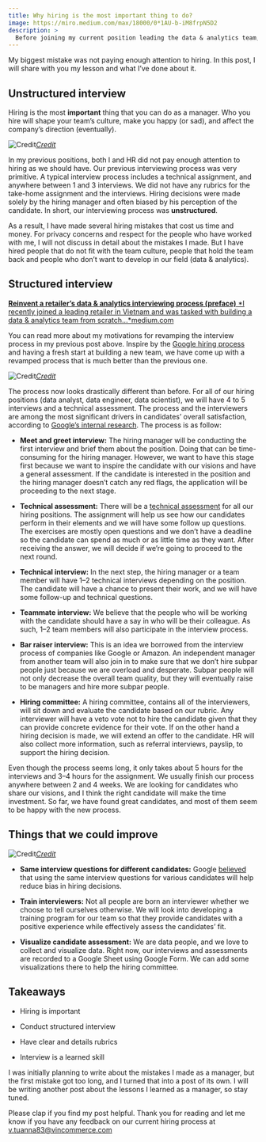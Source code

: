 ```yaml
---
title: Why hiring is the most important thing to do?
image: https://miro.medium.com/max/18000/0*1AU-b-iM8frpN5D2
description: >
  Before joining my current position leading the data & analytics team, I have the privilege of building and leading two other teams in the same discipline. During my time leading the other teams, I have made quite some mistakes and learned many valuable lessons.
---
```

My biggest mistake was not paying enough attention to hiring. In this post, I will share with you my lesson and what I’ve done about it.

## Unstructured interview

Hiring is the most **important** thing that you can do as a manager. Who you hire will shape your team’s culture, make you happy (or sad), and affect the company’s direction (eventually).

![[Credit](https://www.lanrex.com.au/blog/the-importance-of-unstructured-data)](https://cdn-images-1.medium.com/max/2400/0*Zp0-az9pqNPDix09.jpg)*[Credit](https://www.lanrex.com.au/blog/the-importance-of-unstructured-data)*

In my previous positions, both I and HR did not pay enough attention to hiring as we should have. Our previous interviewing process was very primitive. A typical interview process includes a technical assignment, and anywhere between 1 and 3 interviews. We did not have any rubrics for the take-home assignment and the interviews. Hiring decisions were made solely by the hiring manager and often biased by his perception of the candidate. In short, our interviewing process was **unstructured**.

As a result, I have made several hiring mistakes that cost us time and money. For privacy concerns and respect for the people who have worked with me, I will not discuss in detail about the mistakes I made. But I have hired people that do not fit with the team culture, people that hold the team back and people who don’t want to develop in our field (data & analytics).

## Structured interview
[**Reinvent a retailer’s data & analytics interviewing process (preface)**
*I recently joined a leading retailer in Vietnam and was tasked with building a data & analytics team from scratch…*medium.com](https://medium.com/@tuannguyen_6512/reinvent-a-retailers-data-analytics-interviewing-process-preface-c6d6fe8eb32b)

You can read more about my motivations for revamping the interview process in my previous post above. Inspire by the [Google hiring process](https://rework.withgoogle.com/subjects/hiring/) and having a fresh start at building a new team, we have come up with a revamped process that is much better than the previous one.

![[Credit](https://www.integrify.com/process-management/)](https://cdn-images-1.medium.com/max/2000/0*BKsHIS9BVTybXsw2.png)*[Credit](https://www.integrify.com/process-management/)*

The process now looks drastically different than before. For all of our hiring positions (data analyst, data engineer, data scientist), we will have 4 to 5 interviews and a technical assessment. The process and the interviewers are among the most significant drivers in candidates’ overall satisfaction, according to [Google’s internal research](https://rework.withgoogle.com/guides/hiring-shape-the-candidate-experience/steps/introduction/). The process is as follow:

* **Meet and greet interview:** The hiring manager will be conducting the first interview and brief them about the position. Doing that can be time-consuming for the hiring manager. However, we want to have this stage first because we want to inspire the candidate with our visions and have a general assessment. If the candidate is interested in the position and the hiring manager doesn’t catch any red flags, the application will be proceeding to the next stage.

* **Technical assessment:** There will be a [technical assessment](https://medium.com/@tuannguyen_6512/reinvent-a-retailers-data-analytics-interviewing-process-preface-c6d6fe8eb32b) for all our hiring positions. The assignment will help us see how our candidates perform in their elements and we will have some follow up questions. The exercises are mostly open questions and we don’t have a deadline so the candidate can spend as much or as little time as they want. After receiving the answer, we will decide if we’re going to proceed to the next round.

* **Technical interview:** In the next step, the hiring manager or a team member will have 1–2 technical interviews depending on the position. The candidate will have a chance to present their work, and we will have some follow-up and technical questions.

* **Teammate interview:** We believe that the people who will be working with the candidate should have a say in who will be their colleague. As such, 1–2 team members will also participate in the interview process.

* **Bar raiser interview:** This is an idea we borrowed from the interview process of companies like Google or Amazon. An independent manager from another team will also join in to make sure that we don’t hire subpar people just because we are overload and desperate. Subpar people will not only decrease the overall team quality, but they will eventually raise to be managers and hire more subpar people.

* **Hiring committee:** A hiring committee, contains all of the interviewers, will sit down and evaluate the candidate based on our rubric. Any interviewer will have a veto vote not to hire the candidate given that they can provide concrete evidence for their vote. If on the other hand a hiring decision is made, we will extend an offer to the candidate. HR will also collect more information, such as referral interviews, payslip, to support the hiring decision.

Even though the process seems long, it only takes about 5 hours for the interviews and 3–4 hours for the assignment. We usually finish our process anywhere between 2 and 4 weeks. We are looking for candidates who share our visions, and I think the right candidate will make the time investment. So far, we have found great candidates, and most of them seem to be happy with the new process.

## Things that we could improve

![[Credit](https://www.acepnow.com/article/national-surveys-emergency-department-trends-bring-future-improvements-focus/)](https://cdn-images-1.medium.com/max/2000/0*MjvQoAuRTcaQLZq2.png)*[Credit](https://www.acepnow.com/article/national-surveys-emergency-department-trends-bring-future-improvements-focus/)*

* **Same interview questions for different candidates:** Google [believed](https://rework.withgoogle.com/guides/hiring-use-structured-interviewing/steps/introduction/) that using the same interview questions for various candidates will help reduce bias in hiring decisions.

* **Train interviewers:** Not all people are born an interviewer whether we choose to tell ourselves otherwise. We will look into developing a training program for our team so that they provide candidates with a positive experience while effectively assess the candidates’ fit.

* **Visualize candidate assessment:** We are data people, and we love to collect and visualize data. Right now, our interviews and assessments are recorded to a Google Sheet using Google Form. We can add some visualizations there to help the hiring committee.

## Takeaways

* Hiring is important

* Conduct structured interview

* Have clear and details rubrics

* Interview is a learned skill

I was initially planning to write about the mistakes I made as a manager, but the first mistake got too long, and I turned that into a post of its own. I will be writing another post about the lessons I learned as a manager, so stay tuned.

Please clap if you find my post helpful. Thank you for reading and let me know if you have any feedback on our current hiring process at [v.tuanna83@vincommerce.com](mailto:v.tuanna83@vincommerce.com)
